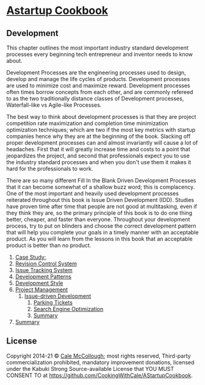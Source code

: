 # [Astartup Cookbook](../)

## Development

This chapter outlines the most important industry standard development processes every beginning tech entrepreneur and inventor needs to know about.

Development Processes are the engineering processes used to design, develop and manage the life cycles of products. Development processes are used to minimize cost and maximize reward. Development processes often times borrow concepts from each other, and are commonly refereed to as the two traditionally distance classes of Development processes, Waterfall-like vs Agile-like Processes.

The best way to think about development processes is that they are project competition rate maximization and completion time minimization optimization techniques; which are two if the most key metrics with startup companies hence why they are at the beginning of the book. Slacking off proper development processes can and almost invariantly will cause a lot of headaches. First that it will greatly increase time and costs to a point that jeopardizes the project, and second that professionals expect you to use the industry standard processes and when you don't use them it makes it hard for the professionals to work.

There are so many different Fill In the Blank Driven Development Processes that it can become somewhat of a shallow buzz word; this is complacency. One of the most important and heavily used development processes reiterated throughout this book is Issue Driven Development (IDD). Studies have proven time after time that people are not good at multitasking, even if they think they are, so the primary principle of this book is to do one thing better, cheaper, and faster than everyone. Throughout your development process, try to put on blinders and choose the correct development pattern that will help you complete your goals in a timely manner with an acceptable product. As you will learn from the lessons in this book that an acceptable product is better than no product.

1. [Case Study:](./case_study.md)
1. [Revision Control System](./revision_control_system.md)
1. [Issue Tracking System](./issue_tracking_system.md)
1. [Development Patterns](./development_patterns.md)
1. [Development Style](./development_style.md)
1. [Project Management](./project_management.md)
   1. [Issue-driven Development](./idd/)
      1. [Parking Tickets](./idd/parking_tickets.md)
      1. [Search Engine Optimization](./idd/seo.md)
      1. [Summary](./idd/summary.md)
1. [Summary](./summary.md)

## License

Copyright  2014-21 © [Cale McCollough](https://cookingwithcale.org); most rights reserved, Third-party commercialization prohibited, mandatory improvement donations, licensed under the Kabuki Strong Source-available License that YOU MUST CONSENT TO at <https://github.com/CookingWithCale/AStartupCookbook>.
